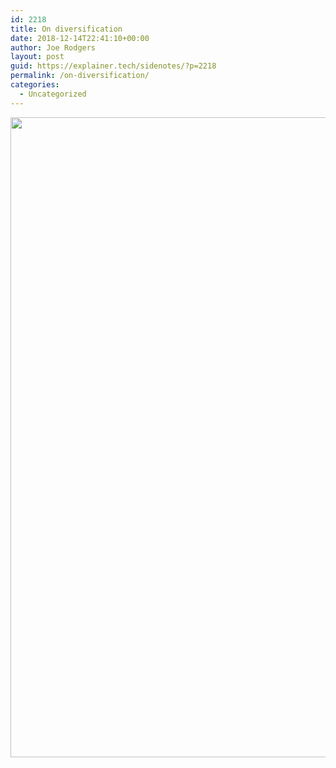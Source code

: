 ```yaml
---
id: 2218
title: On diversification
date: 2018-12-14T22:41:10+00:00
author: Joe Rodgers
layout: post
guid: https://explainer.tech/sidenotes/?p=2218
permalink: /on-diversification/
categories:
  - Uncategorized
---
```

<a href="https://i0.wp.com/explainer.tech/sidenotes/wp-content/uploads/2018/12/2018-Dec-14-16-38-322.png?ssl=1" rel="attachment wp-att-2219"><img src="https://i0.wp.com/explainer.tech/sidenotes/wp-content/uploads/2018/12/2018-Dec-14-16-38-322.png?resize=1024%2C1024&#038;ssl=1" alt="" title="2018-dec-14-16-38-322-png" width="1024" height="1024" class="alignnone size-full wp-image-2219" data-recalc-dims="1" /></a>